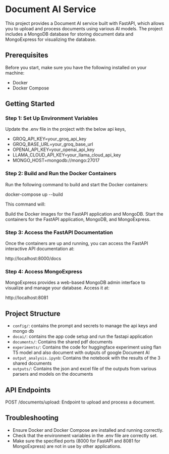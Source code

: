 # Document AI Service

This project provides a Document AI service built with FastAPI, which allows you to upload and process documents using various AI models. The project includes a MongoDB database for storing document data and MongoExpress for visualizing the database.

## Prerequisites

Before you start, make sure you have the following installed on your machine:

- Docker
- Docker Compose

## Getting Started

### Step 1: Set Up Environment Variables
Update the .env file in the project with the below api keys,

- GROQ_API_KEY=your_groq_api_key
- GROQ_BASE_URL=your_groq_base_url
- OPENAI_API_KEY=your_openai_api_key
- LLAMA_CLOUD_API_KEY=your_llama_cloud_api_key
- MONGO_HOST=mongodb://mongo:27017

### Step 2: Build and Run the Docker Containers
Run the following command to build and start the Docker containers:

docker-compose up --build

This command will:

Build the Docker images for the FastAPI application and MongoDB.
Start the containers for the FastAPI application, MongoDB, and MongoExpress.

### Step 3: Access the FastAPI Documentation
Once the containers are up and running, you can access the FastAPI interactive API documentation at:

http://localhost:8000/docs

### Step 4: Access MongoExpress
MongoExpress provides a web-based MongoDB admin interface to visualize and manage your database. Access it at:

http://localhost:8081

## Project Structure
- `config/`: contains the prompt and secrets to manage the api keys and mongo db 
- `docai/`: contains the app code setup and run the fastapi application
- `documents/`: Contains the shared pdf documents
- `experiments/`: Contains the code for huggingface experiment using flan T5 model and also document with outputs of google Document AI 
- `output_analysis.ipynb`: Contains the notebook with the results of the 3 shared documents
- `outputs/`: Contains the json and excel file of the outputs from various parsers and models on the documents


## API Endpoints
POST /documents/upload: Endpoint to upload and process a document.

## Troubleshooting
- Ensure Docker and Docker Compose are installed and running correctly.
- Check that the environment variables in the .env file are correctly set.
- Make sure the specified ports (8000 for FastAPI and 8081 for MongoExpress) are not in use by other applications.

